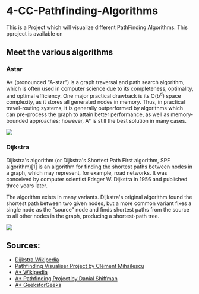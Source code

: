 # 4-CC-Pathfinding-Algorithms

This is a Project which will visualize different PathFinding Algorithms. This pproject is available on

## Meet the various algorithms
### Astar
A* (pronounced "A-star") is a graph traversal and path search algorithm, which is often used in computer science due to its completeness, optimality, and optimal efficiency. One major practical drawback is its O(b<sup>d</sup>) space complexity, as it stores all generated nodes in memory. Thus, in practical travel-routing systems, it is generally outperformed by algorithms which can pre-process the graph to attain better performance, as well as memory-bounded approaches; however, A* is still the best solution in many cases.

![](https://upload.wikimedia.org/wikipedia/commons/5/5d/Astar_progress_animation.gif)

### Dijkstra
Dijkstra's algorithm (or Dijkstra's Shortest Path First algorithm, SPF algorithm)[1] is an algorithm for finding the shortest paths between nodes in a graph, which may represent, for example, road networks. It was conceived by computer scientist Edsger W. Dijkstra in 1956 and published three years later.

The algorithm exists in many variants. Dijkstra's original algorithm found the shortest path between two given nodes, but a more common variant fixes a single node as the "source" node and finds shortest paths from the source to all other nodes in the graph, producing a shortest-path tree.

![](https://upload.wikimedia.org/wikipedia/commons/2/23/Dijkstras_progress_animation.gif)

## Sources:
- [Dijkstra Wikipedia](https://en.wikipedia.org/wiki/Dijkstra%27s_algorithm)
- [Pathfinding Visualiser Project by Clément Mihailescu](https://github.com/clementmihailescu/Pathfinding-Visualizer)
- [A* Wikipedia](https://en.wikipedia.org/wiki/A*_search_algorithm)
- [A* Pathfinding Project by Danial Shiffman](https://thecodingtrain.com/CodingChallenges/051.1-astar.html)
- [A* GeeksforGeeks](https://www.geeksforgeeks.org/a-search-algorithm/)
